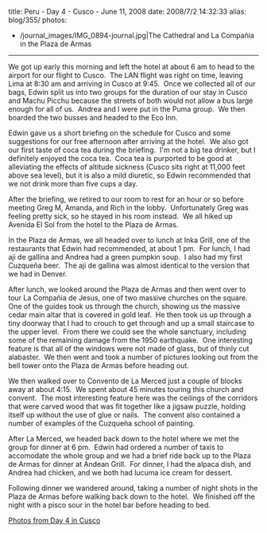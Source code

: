 title: Peru - Day 4 - Cusco - June 11, 2008
date: 2008/7/2 14:32:33
alias: blog/355/
photos:
- /journal_images/IMG_0894-journal.jpg|The Cathedral and La Compañia in the Plaza de Armas
---
We got up early this morning and left the hotel at about 6 am to head to the airport for our flight to Cusco.  The LAN flight was right on time, leaving Lima at 8:30 am and arriving in Cusco at 9:45.  Once we collected all of our bags, Edwin split us into two groups for the duration of our stay in Cusco and Machu Picchu because the streets of both would not allow a bus large enough for all of us.  Andrea and I were put in the Puma group.  We then boarded the two busses and headed to the Eco Inn.

Edwin gave us a short briefing on the schedule for Cusco and some suggestions for our free afternoon after arriving at the hotel.  We also got our first taste of coca tea during the briefing.  I'm not a big tea drinker, but I definitely enjoyed the coca tea.  Coca tea is purported to be good at alleviating the effects of altitude sickness (Cusco sits right at 11,000 feet above sea level), but it is also a mild diuretic, so Edwin recommended that we not drink more than five cups a day.

After the briefing, we retired to our room to rest for an hour or so before meeting Greg M, Amanda, and Rich in the lobby.  Unfortunately Greg was feeling pretty sick, so he stayed in his room instead.  We all hiked up Avenida El Sol from the hotel to the Plaza de Armas.

In the Plaza de Armas, we all headed over to lunch at Inka Grill, one of the restaurants that Edwin had recommended, at about 1 pm.  For lunch, I had aji de gallina and Andrea had a green pumpkin soup.  I also had my first Cuzqueña beer.  The aji de gallina was almost identical to the version that we had in Denver. 

After lunch, we looked around the Plaza de Armas and then went over to tour La Compañia de Jesus, one of two massive churches on the square.  One of the guides took us through the church, showing us the massive cedar main altar that is covered in gold leaf.  He then took us up through a tiny doorway that I had to crouch to get through and up a small staircase to the upper level.  From there we could see the whole sanctuary, including some of the remaining damage from the 1950 earthquake.  One interesting feature is that all of the windows were not made of glass, but of thinly cut alabaster.  We then went and took a number of pictures looking out from the bell tower onto the Plaza de Armas before heading out.

We then walked over to Convento de La Merced just a couple of blocks away at about 4:15.  We spent about 45 minutes touring this church and convent.  The most interesting feature here was the ceilings of the corridors that were carved wood that was fit together like a jigsaw puzzle, holding itself up without the use of glue or nails.  The convent also contained a number of examples of the Cuzqueña school of painting.

After La Merced, we headed back down to the hotel where we met the group for dinner at 6 pm.  Edwin had ordered a number of taxis to accomodate the whole group and we had a brief ride back up to the Plaza de Armas for dinner at Andean Grill.  For dinner, I had the alpaca dish, and Andrea had chicken, and we both had lucuma ice cream for dessert. 

Following dinner we wandered around, taking a number of night shots in the Plaza de Armas before walking back down to the hotel.  We finished off the night with a pisco sour in the hotel bar before heading to bed.

[Photos from Day 4 in Cusco](PhotoAlbum.aspx?ID=PERU20080611)